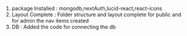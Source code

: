 1. package Installed : mongodb,nextAuth,lucid-react,react-icons
2. Layout Complete : Folder structure and layout complete for public and for admin the nav items created
3. DB : Added the code for connecting the db
